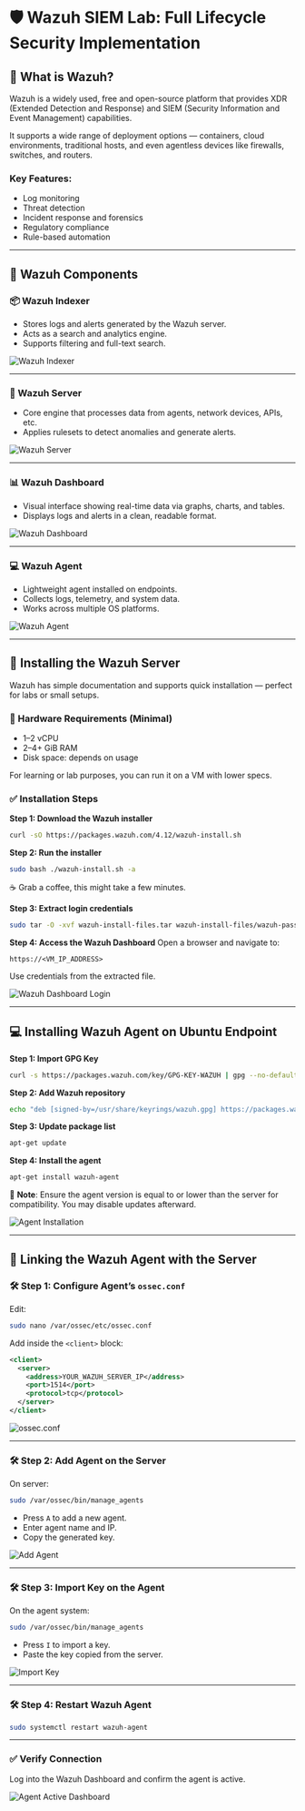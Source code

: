 # 🛡️ Wazuh SIEM Lab: Full Lifecycle Security Implementation

## 🧠 What is Wazuh?

Wazuh is a widely used, free and open-source platform that provides XDR (Extended Detection and Response) and SIEM (Security Information and Event Management) capabilities.

It supports a wide range of deployment options — containers, cloud environments, traditional hosts, and even agentless devices like firewalls, switches, and routers.

### Key Features:
- Log monitoring
- Threat detection
- Incident response and forensics
- Regulatory compliance
- Rule-based automation

---

## 🔧 Wazuh Components

### 📦 Wazuh Indexer
- Stores logs and alerts generated by the Wazuh server.
- Acts as a search and analytics engine.
- Supports filtering and full-text search.

![Wazuh Indexer](image-placeholder)

---

### 🧠 Wazuh Server
- Core engine that processes data from agents, network devices, APIs, etc.
- Applies rulesets to detect anomalies and generate alerts.

![Wazuh Server](image-placeholder)

---

### 📊 Wazuh Dashboard
- Visual interface showing real-time data via graphs, charts, and tables.
- Displays logs and alerts in a clean, readable format.

![Wazuh Dashboard](image-placeholder)

---

### 💻 Wazuh Agent
- Lightweight agent installed on endpoints.
- Collects logs, telemetry, and system data.
- Works across multiple OS platforms.

![Wazuh Agent](image-placeholder)

---

## 🚀 Installing the Wazuh Server

Wazuh has simple documentation and supports quick installation — perfect for labs or small setups.

### 🔧 Hardware Requirements (Minimal)

* 1–2 vCPU
* 2–4+ GiB RAM
* Disk space: depends on usage

For learning or lab purposes, you can run it on a VM with lower specs.

### ✅ Installation Steps

**Step 1: Download the Wazuh installer**

```bash
curl -sO https://packages.wazuh.com/4.12/wazuh-install.sh
```

**Step 2: Run the installer**

```bash
sudo bash ./wazuh-install.sh -a
```

☕ Grab a coffee, this might take a few minutes.

**Step 3: Extract login credentials**

```bash
sudo tar -O -xvf wazuh-install-files.tar wazuh-install-files/wazuh-passwords.txt
```

**Step 4: Access the Wazuh Dashboard**
Open a browser and navigate to:

```
https://<VM_IP_ADDRESS>
```

Use credentials from the extracted file.

![Wazuh Dashboard Login](image-placeholder)

---

## 💻 Installing Wazuh Agent on Ubuntu Endpoint

**Step 1: Import GPG Key**

```bash
curl -s https://packages.wazuh.com/key/GPG-KEY-WAZUH | gpg --no-default-keyring --keyring gnupg-ring:/usr/share/keyrings/wazuh.gpg --import && chmod 644 /usr/share/keyrings/wazuh.gpg
```

**Step 2: Add Wazuh repository**

```bash
echo "deb [signed-by=/usr/share/keyrings/wazuh.gpg] https://packages.wazuh.com/4.x/apt/ stable main" | tee -a /etc/apt/sources.list.d/wazuh.list
```

**Step 3: Update package list**

```bash
apt-get update
```

**Step 4: Install the agent**

```bash
apt-get install wazuh-agent
```

📝 **Note**: Ensure the agent version is equal to or lower than the server for compatibility. You may disable updates afterward.

![Agent Installation](image-placeholder)

---

## 🔗 Linking the Wazuh Agent with the Server

### 🛠️ Step 1: Configure Agent’s `ossec.conf`

Edit:

```bash
sudo nano /var/ossec/etc/ossec.conf
```

Add inside the `<client>` block:

```xml
<client>
  <server>
    <address>YOUR_WAZUH_SERVER_IP</address>
    <port>1514</port>
    <protocol>tcp</protocol>
  </server>
</client>
```

![ossec.conf](image-placeholder)

---

### 🛠️ Step 2: Add Agent on the Server

On server:

```bash
sudo /var/ossec/bin/manage_agents
```

* Press `A` to add a new agent.
* Enter agent name and IP.
* Copy the generated key.

![Add Agent](image-placeholder)

---

### 🛠️ Step 3: Import Key on the Agent

On the agent system:

```bash
sudo /var/ossec/bin/manage_agents
```

* Press `I` to import a key.
* Paste the key copied from the server.

![Import Key](image-placeholder)

---

### 🛠️ Step 4: Restart Wazuh Agent

```bash
sudo systemctl restart wazuh-agent
```

---

### ✅ Verify Connection

Log into the Wazuh Dashboard and confirm the agent is active.

![Agent Active Dashboard](image-placeholder)

